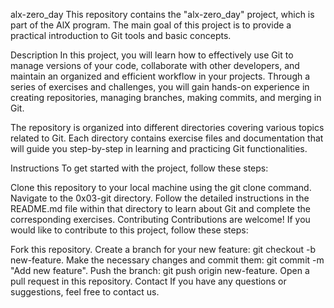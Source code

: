 alx-zero_day
This repository contains the "alx-zero_day" project, which is part of the AlX program. The main goal of this project is to provide a practical introduction to Git tools and basic concepts.

Description
In this project, you will learn how to effectively use Git to manage versions of your code, collaborate with other developers, and maintain an organized and efficient workflow in your projects. Through a series of exercises and challenges, you will gain hands-on experience in creating repositories, managing branches, making commits, and merging in Git.

The repository is organized into different directories covering various topics related to Git. Each directory contains exercise files and documentation that will guide you step-by-step in learning and practicing Git functionalities.

Instructions
To get started with the project, follow these steps:

Clone this repository to your local machine using the git clone command.
Navigate to the 0x03-git directory.
Follow the detailed instructions in the README.md file within that directory to learn about Git and complete the corresponding exercises.
Contributing
Contributions are welcome! If you would like to contribute to this project, follow these steps:

Fork this repository.
Create a branch for your new feature: git checkout -b new-feature.
Make the necessary changes and commit them: git commit -m "Add new feature".
Push the branch: git push origin new-feature.
Open a pull request in this repository.
Contact
If you have any questions or suggestions, feel free to contact us.
